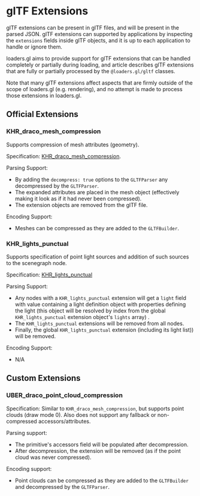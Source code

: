 # glTF Extensions

glTF extensions can be present in glTF files, and will be present in the parsed JSON. glTF extensions can supported by applications by inspecting the `extensions` fields inside glTF objects, and it is up to each application to handle or ignore them.

loaders.gl aims to provide support for glTF extensions that can be handled completely or partially during loading, and article describes glTF extensions that are fully or partially processed by the `@loaders.gl/gltf` classes.

Note that many glTF extensions affect aspects that are firmly outside of the scope of loaders.gl (e.g. rendering), and no attempt is made to process those extensions in loaders.gl.

## Official Extensions

### KHR_draco_mesh_compression

Supports compression of mesh attributes (geometry).

Specification: [KHR_draco_mesh_compression](https://github.com/KhronosGroup/glTF/tree/master/extensions/2.0/Khronos/KHR_draco_mesh_compression).

Parsing Support:

- By adding the `decompress: true` options to the `GLTFParser` any decompressed by the `GLTFParser`.
- The expanded attributes are placed in the mesh object (effectively making it look as if it had never been compressed).
- The extension objects are removed from the glTF file.

Encoding Support:

- Meshes can be compressed as they are added to the `GLTFBuilder`.

### KHR_lights_punctual

Supports specification of point light sources and addition of such sources to the scenegraph node.

Specification: [KHR_lights_punctual](https://github.com/KhronosGroup/glTF/tree/master/extensions/2.0/Khronos/KHR_lights_punctual)

Parsing Support:

- Any nodes with a `KHR_lights_punctual` extension will get a `light` field with value containing a light definition object with properties defining the light (this object will be resolved by index from the global `KHR_lights_punctual` extension object's `lights` array) .
- The `KHR_lights_punctual` extensions will be removed from all nodes.
- Finally, the global `KHR_lights_punctual` extension (including its light list)) will be removed.

Encoding Support:

- N/A

## Custom Extensions

### UBER_draco_point_cloud_compression

Specification: Similar to `KHR_draco_mesh_compression`, but supports point clouds (draw mode 0). Also does not support any fallback or non-compressed accessors/attributes.

Parsing support:

- The primitive's accessors field will be populated after decompression.
- After decompression, the extension will be removed (as if the point cloud was never compressed).

Encoding support:

- Point clouds can be compressed as they are added to the `GLTFBuilder` and decompressed by the `GLTFParser`.
